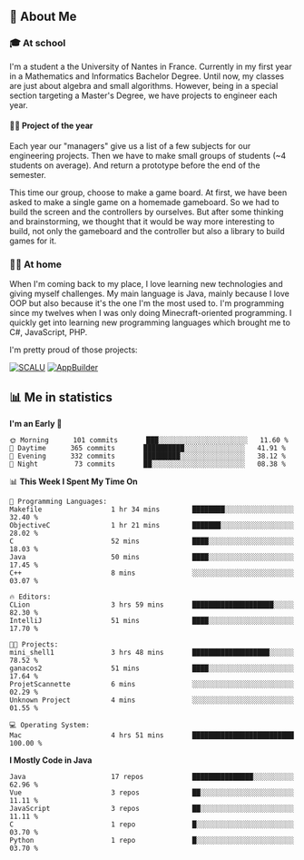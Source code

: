 ## 👀 About Me

### 🎓 At school

I'm a student a the University of Nantes in France. Currently in my first year in a Mathematics and Informatics Bachelor Degree. Until now, my classes are just about algebra and small algorithms. However, being in a special section targeting a Master's Degree, we have projects to engineer each year. 

#### 🔧🔬 Project of the year

Each year our "managers" give us a list of a few subjects for our engineering projects. Then we have to make small groups of students (~4 students on average). And return a prototype before the end of the semester.

This time our group, choose to make a game board. At first, we have been asked to make a single game on a homemade gameboard. So we had to build the screen and the controllers by ourselves. 
But after some thinking and brainstorming, we thought that it would be way more interesting to build, not only the gameboard and the controller but also a library to build games for it.

### 👨‍💻 At home

When I'm coming back to my place, I love learning new technologies and giving myself challenges. My main language is Java, mainly because I love OOP but also because it's the one I'm the most used to. I'm programming since my twelves when I was only doing Minecraft-oriented programming.  I quickly get into learning new programming languages which brought me to C#, JavaScript, PHP. 

I'm pretty proud of those projects:

[![SCALU](https://github-readme-stats.vercel.app/api/pin?username=renardfute&repo=SCALU)](https://github.com/renardfute/scalu)
[![AppBuilder](https://github-readme-stats.vercel.app/api/pin?username=pulsedev2&repo=AppBuilder)](https://github.com/pulsedev2/AppBuilder)

## 📊 Me in statistics
<!--START_SECTION:waka-->
**I'm an Early 🐤** 

```text
🌞 Morning      101 commits       ███░░░░░░░░░░░░░░░░░░░░░░   11.60 % 
🌆 Daytime      365 commits       ██████████░░░░░░░░░░░░░░░   41.91 % 
🌃 Evening      332 commits       █████████░░░░░░░░░░░░░░░░   38.12 % 
🌙 Night         73 commits       ██░░░░░░░░░░░░░░░░░░░░░░░   08.38 % 

```


📊 **This Week I Spent My Time On** 

```text
💬 Programming Languages: 
Makefile                 1 hr 34 mins        ████████░░░░░░░░░░░░░░░░░   32.40 % 
ObjectiveC               1 hr 21 mins        ███████░░░░░░░░░░░░░░░░░░   28.02 % 
C                        52 mins             ████░░░░░░░░░░░░░░░░░░░░░   18.03 % 
Java                     50 mins             ████░░░░░░░░░░░░░░░░░░░░░   17.45 % 
C++                      8 mins              ░░░░░░░░░░░░░░░░░░░░░░░░░   03.07 % 

🔥 Editors: 
CLion                    3 hrs 59 mins       ████████████████████░░░░░   82.30 % 
IntelliJ                 51 mins             ████░░░░░░░░░░░░░░░░░░░░░   17.70 % 

🐱‍💻 Projects: 
mini_shell1              3 hrs 48 mins       ███████████████████░░░░░░   78.52 % 
ganacos2                 51 mins             ████░░░░░░░░░░░░░░░░░░░░░   17.64 % 
ProjetScannette          6 mins              ░░░░░░░░░░░░░░░░░░░░░░░░░   02.29 % 
Unknown Project          4 mins              ░░░░░░░░░░░░░░░░░░░░░░░░░   01.55 % 

💻 Operating System: 
Mac                      4 hrs 51 mins       █████████████████████████   100.00 % 

```

**I Mostly Code in Java** 

```text
Java                     17 repos            ███████████████░░░░░░░░░░   62.96 % 
Vue                      3 repos             ██░░░░░░░░░░░░░░░░░░░░░░░   11.11 % 
JavaScript               3 repos             ██░░░░░░░░░░░░░░░░░░░░░░░   11.11 % 
C                        1 repo              █░░░░░░░░░░░░░░░░░░░░░░░░   03.70 % 
Python                   1 repo              █░░░░░░░░░░░░░░░░░░░░░░░░   03.70 % 

```



<!--END_SECTION:waka-->
